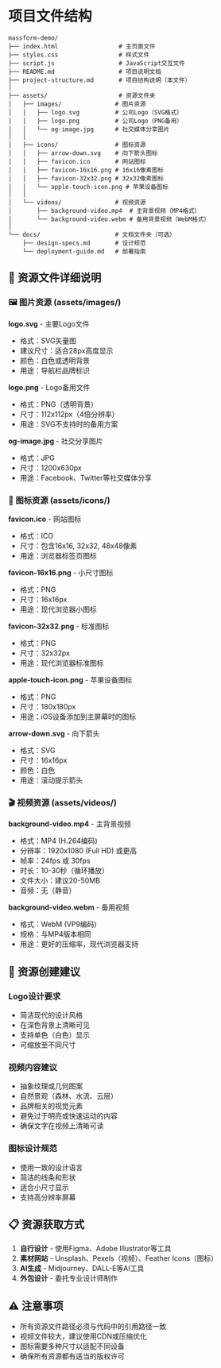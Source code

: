 # 项目文件结构

```
massform-demo/
├── index.html                 # 主页面文件
├── styles.css                 # 样式文件
├── script.js                  # JavaScript交互文件
├── README.md                  # 项目说明文档
├── project-structure.md       # 项目结构说明（本文件）
│
├── assets/                    # 资源文件夹
│   ├── images/               # 图片资源
│   │   ├── logo.svg          # 公司Logo（SVG格式）
│   │   ├── logo.png          # 公司Logo（PNG备用）
│   │   └── og-image.jpg      # 社交媒体分享图片
│   │
│   ├── icons/                # 图标资源
│   │   ├── arrow-down.svg    # 向下箭头图标
│   │   ├── favicon.ico       # 网站图标
│   │   ├── favicon-16x16.png # 16x16像素图标
│   │   ├── favicon-32x32.png # 32x32像素图标
│   │   └── apple-touch-icon.png # 苹果设备图标
│   │
│   └── videos/               # 视频资源
│       ├── background-video.mp4  # 主背景视频（MP4格式）
│       └── background-video.webm # 备用背景视频（WebM格式）
│
└── docs/                     # 文档文件夹（可选）
    ├── design-specs.md       # 设计规范
    └── deployment-guide.md   # 部署指南
```

## 📁 资源文件详细说明

### 🖼️ 图片资源 (assets/images/)

**logo.svg** - 主要Logo文件
- 格式：SVG矢量图
- 建议尺寸：适合28px高度显示
- 颜色：白色或透明背景
- 用途：导航栏品牌标识

**logo.png** - Logo备用文件
- 格式：PNG（透明背景）
- 尺寸：112x112px（4倍分辨率）
- 用途：SVG不支持时的备用方案

**og-image.jpg** - 社交分享图片
- 格式：JPG
- 尺寸：1200x630px
- 用途：Facebook、Twitter等社交媒体分享

### 🎯 图标资源 (assets/icons/)

**favicon.ico** - 网站图标
- 格式：ICO
- 尺寸：包含16x16, 32x32, 48x48像素
- 用途：浏览器标签页图标

**favicon-16x16.png** - 小尺寸图标
- 格式：PNG
- 尺寸：16x16px
- 用途：现代浏览器小图标

**favicon-32x32.png** - 标准图标
- 格式：PNG
- 尺寸：32x32px
- 用途：现代浏览器标准图标

**apple-touch-icon.png** - 苹果设备图标
- 格式：PNG
- 尺寸：180x180px
- 用途：iOS设备添加到主屏幕时的图标

**arrow-down.svg** - 向下箭头
- 格式：SVG
- 尺寸：16x16px
- 颜色：白色
- 用途：滚动提示箭头

### 🎬 视频资源 (assets/videos/)

**background-video.mp4** - 主背景视频
- 格式：MP4 (H.264编码)
- 分辨率：1920x1080 (Full HD) 或更高
- 帧率：24fps 或 30fps
- 时长：10-30秒（循环播放）
- 文件大小：建议20-50MB
- 音频：无（静音）

**background-video.webm** - 备用视频
- 格式：WebM (VP9编码)
- 规格：与MP4版本相同
- 用途：更好的压缩率，现代浏览器支持

## 🎨 资源创建建议

### Logo设计要求
- 简洁现代的设计风格
- 在深色背景上清晰可见
- 支持单色（白色）显示
- 可缩放至不同尺寸

### 视频内容建议
- 抽象纹理或几何图案
- 自然景观（森林、水流、云层）
- 品牌相关的视觉元素
- 避免过于明亮或快速运动的内容
- 确保文字在视频上清晰可读

### 图标设计规范
- 使用一致的设计语言
- 简洁的线条和形状
- 适合小尺寸显示
- 支持高分辨率屏幕

## 📋 资源获取方式

1. **自行设计** - 使用Figma、Adobe Illustrator等工具
2. **素材网站** - Unsplash、Pexels（视频）、Feather Icons（图标）
3. **AI生成** - Midjourney、DALL-E等AI工具
4. **外包设计** - 委托专业设计师制作

## ⚠️ 注意事项

- 所有资源文件路径必须与代码中的引用路径一致
- 视频文件较大，建议使用CDN或压缩优化
- 图标需要多种尺寸以适配不同设备
- 确保所有资源都有适当的版权许可
